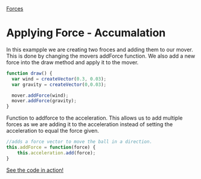 [Forces](../)


# Applying Force - Accumalation

In this exampple we are creating two froces and adding them to our mover. This is done by changing the movers addForce function. We also add a new force into the draw method and apply it to the mover.

```js
function draw() {
  var wind = createVector(0.3, 0.03);
  var gravity = createVector(0,0.03);

  mover.addForce(wind);
  mover.addForce(gravity);
}
```

Function to addforce to the acceleration. This allows us to add multiple forces as we are adding it to the acceleration instead of setting the acceleration to equal the force given.
```js
//adds a force vector to move the ball in a direction.
this.addForce = function(force) {
    this.acceleration.add(force);
}
```

[See the code in action!](sketch.html)